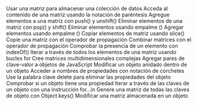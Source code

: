 Usar una matriz para almacenar una colección de datos
Acceda al contenido de una matriz usando la notación de paréntesis
Agregue elementos a una matriz con push() y unshift()
Eliminar elementos de una matriz con pop() y shift()
Eliminar elementos usando empalme ()
Agregar elementos usando empalme ()
Copiar elementos de matriz usando slice()
Copie una matriz con el operador de propagación
Combinar matrices con el operador de propagación
Comprobar la presencia de un elemento con indexOf()
Iterar a través de todos los elementos de una matriz usando bucles for
Cree matrices multidimensionales complejas
Agregar pares de clave-valor a objetos de JavaScript
Modificar un objeto anidado dentro de un objeto
Acceder a nombres de propiedades con notación de corchetes
Use la palabra clave delete para eliminar las propiedades del objeto
Comprobar si un objeto tiene una propiedad
Iterar a través de las claves de un objeto con una instrucción for...in
Genere una matriz de todas las claves de objeto con Object.keys()
Modificar una matriz almacenada en un objeto